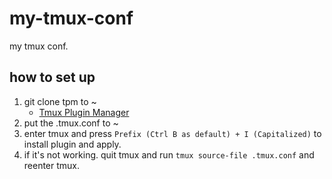 # my-tmux-conf

my tmux conf.

## how to set up

1. git clone tpm to ~
   - [Tmux Plugin Manager](https://github.com/tmux-plugins/tpm)
2. put the .tmux.conf to ~
3. enter tmux and press `Prefix (Ctrl B as default) + I (Capitalized)` to install plugin and apply.
4. if it's not working. quit tmux and run `tmux source-file .tmux.conf` and reenter tmux.
